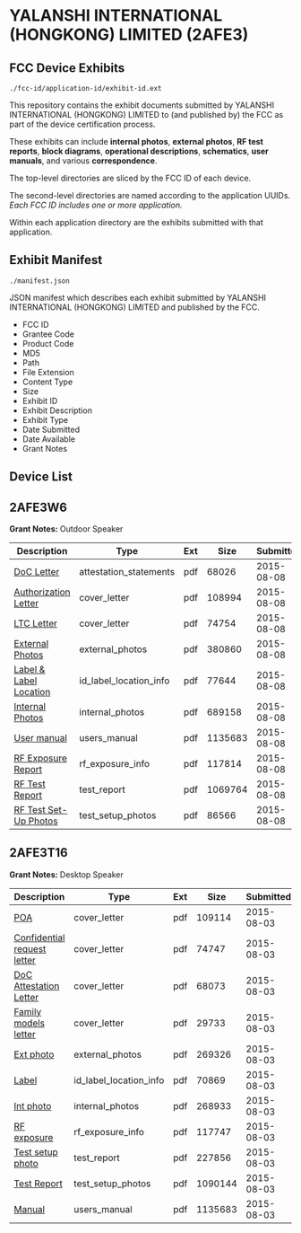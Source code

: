 # YALANSHI INTERNATIONAL (HONGKONG) LIMITED (2AFE3)
## FCC Device Exhibits

```
./fcc-id/application-id/exhibit-id.ext
```

This repository contains the exhibit documents submitted by YALANSHI INTERNATIONAL (HONGKONG) LIMITED to (and published by) the FCC as part of the device certification process.

These exhibits can include **internal photos**, **external photos**, **RF test reports**, **block diagrams**, **operational descriptions**, **schematics**, **user manuals**, and various **correspondence**.

The top-level directories are sliced by the FCC ID of each device.

The second-level directories are named according to the application UUIDs. *Each FCC ID includes one or more application.*

Within each application directory are the exhibits submitted with that application. 

## Exhibit Manifest

```
./manifest.json
```

JSON manifest which describes each exhibit submitted by YALANSHI INTERNATIONAL (HONGKONG) LIMITED and published by the FCC.

- FCC ID
- Grantee Code
- Product Code
- MD5
- Path
- File Extension
- Content Type
- Size
- Exhibit ID
- Exhibit Description
- Exhibit Type
- Date Submitted
- Date Available
- Grant Notes

## Device List
## 2AFE3W6
**Grant Notes:** Outdoor Speaker

| Description | Type | Ext | Size | Submitted | Available |
| ----------- | ---- | --- | ---- | --------- | --------- |
| [DoC Letter](2AFE3W6/74aaefb3bc61bba66d87b19a0549d731/2708372.pdf) | attestation_statements | pdf | 68026 | 2015-08-08 | 2015-08-08 |
| [Authorization Letter](2AFE3W6/74aaefb3bc61bba66d87b19a0549d731/2708374.pdf) | cover_letter | pdf | 108994 | 2015-08-08 | 2015-08-08 |
| [LTC Letter](2AFE3W6/74aaefb3bc61bba66d87b19a0549d731/2708375.pdf) | cover_letter | pdf | 74754 | 2015-08-08 | 2015-08-08 |
| [External Photos](2AFE3W6/74aaefb3bc61bba66d87b19a0549d731/2708376.pdf) | external_photos | pdf | 380860 | 2015-08-08 | 2015-08-08 |
| [Label & Label Location](2AFE3W6/74aaefb3bc61bba66d87b19a0549d731/2708377.pdf) | id_label_location_info | pdf | 77644 | 2015-08-08 | 2015-08-08 |
| [Internal Photos](2AFE3W6/74aaefb3bc61bba66d87b19a0549d731/2708378.pdf) | internal_photos | pdf | 689158 | 2015-08-08 | 2015-08-08 |
| [User manual](2AFE3W6/74aaefb3bc61bba66d87b19a0549d731/2702064.pdf) | users_manual | pdf | 1135683 | 2015-08-08 | 2015-08-08 |
| [RF Exposure Report](2AFE3W6/74aaefb3bc61bba66d87b19a0549d731/2708380.pdf) | rf_exposure_info | pdf | 117814 | 2015-08-08 | 2015-08-08 |
| [RF Test Report](2AFE3W6/74aaefb3bc61bba66d87b19a0549d731/2708382.pdf) | test_report | pdf | 1069764 | 2015-08-08 | 2015-08-08 |
| [RF Test Set-Up Photos](2AFE3W6/74aaefb3bc61bba66d87b19a0549d731/2708383.pdf) | test_setup_photos | pdf | 86566 | 2015-08-08 | 2015-08-08 |
## 2AFE3T16
**Grant Notes:** Desktop Speaker

| Description | Type | Ext | Size | Submitted | Available |
| ----------- | ---- | --- | ---- | --------- | --------- |
| [POA](2AFE3T16/531f72715b9c4a617b179cb95a5d1cf2/2702054.pdf) | cover_letter | pdf | 109114 | 2015-08-03 | 2015-08-03 |
| [Confidential request letter](2AFE3T16/531f72715b9c4a617b179cb95a5d1cf2/2702055.pdf) | cover_letter | pdf | 74747 | 2015-08-03 | 2015-08-03 |
| [DoC Attestation Letter](2AFE3T16/531f72715b9c4a617b179cb95a5d1cf2/2702056.pdf) | cover_letter | pdf | 68073 | 2015-08-03 | 2015-08-03 |
| [Family models letter](2AFE3T16/531f72715b9c4a617b179cb95a5d1cf2/2702057.pdf) | cover_letter | pdf | 29733 | 2015-08-03 | 2015-08-03 |
| [Ext photo](2AFE3T16/531f72715b9c4a617b179cb95a5d1cf2/2702061.pdf) | external_photos | pdf | 269326 | 2015-08-03 | 2015-08-03 |
| [Label](2AFE3T16/531f72715b9c4a617b179cb95a5d1cf2/2702063.pdf) | id_label_location_info | pdf | 70869 | 2015-08-03 | 2015-08-03 |
| [Int photo](2AFE3T16/531f72715b9c4a617b179cb95a5d1cf2/2702062.pdf) | internal_photos | pdf | 268933 | 2015-08-03 | 2015-08-03 |
| [RF exposure](2AFE3T16/531f72715b9c4a617b179cb95a5d1cf2/2702058.pdf) | rf_exposure_info | pdf | 117747 | 2015-08-03 | 2015-08-03 |
| [Test setup photo](2AFE3T16/531f72715b9c4a617b179cb95a5d1cf2/2702059.pdf) | test_report | pdf | 227856 | 2015-08-03 | 2015-08-03 |
| [Test Report](2AFE3T16/531f72715b9c4a617b179cb95a5d1cf2/2702060.pdf) | test_setup_photos | pdf | 1090144 | 2015-08-03 | 2015-08-03 |
| [Manual](2AFE3T16/531f72715b9c4a617b179cb95a5d1cf2/2702064.pdf) | users_manual | pdf | 1135683 | 2015-08-03 | 2015-08-03 |
